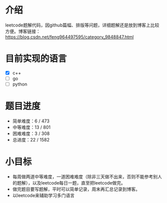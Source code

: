 # 介绍
leetcode题解代码，因github篇幅、排版等问题，详细题解还是放到博客上比较方便。博客链接：https://blog.csdn.net/feng964497595/category_9848847.html

# 目前实现的语言
- [x] c++
- [ ] go
- [ ] python

# 题目进度
* 简单难度：6 / 473
* 中等难度：13 / 801
* 困难难度：3 / 308
* 总进度：22 / 1582

# 小目标
* 每周做两道中等难度，一道困难难度（除非三天做不出来，否则不能参考别人的题解），以及leetcode每日一题，直至把leetcode做完。
* 做完题目要写题解，平时可以简单记录，周末再汇总记录到博客。
* 以leetcode来辅助学习多门语言

